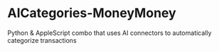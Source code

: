 # AICategories-MoneyMoney
Python &amp; AppleScript combo that uses AI connectors to automatically categorize transactions
